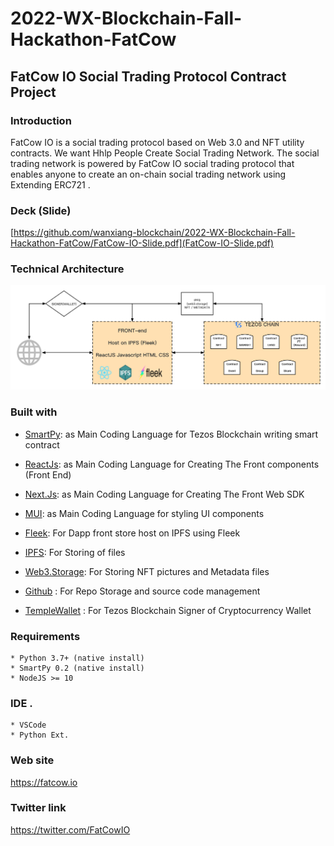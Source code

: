 # 2022-WX-Blockchain-Fall-Hackathon-FatCow

## FatCow IO Social Trading Protocol Contract Project


### Introduction
FatCow IO is a social trading protocol based on Web 3.0 and NFT utility contracts. We want Hhlp People Create
Social Trading Network.
The social trading network is powered by FatCow IO social trading protocol that enables anyone to create an on-chain social trading network using Extending ERC721 .

###  Deck (Slide)
[https://github.com/wanxiang-blockchain/2022-WX-Blockchain-Fall-Hackathon-FatCow/FatCow-IO-Slide.pdf](FatCow-IO-Slide.pdf)

###  Technical Architecture
<p align="center">
  <img src="images/fatcowio.png" style="width:1300px";>
</p>

### Built with
- [SmartPy](https://smartpy.io/ "Solidity"): as Main Coding Language for Tezos Blockchain writing smart contract

- [ReactJs](https://reactjs.org/ "React Js"): as Main Coding Language for Creating The Front components (Front End)

- [Next.Js](https://nextjs.org/ "Next.Js"): as Main Coding Language for Creating The Front Web SDK 

- [MUI](https://mui.com/ "Mui"): as Main Coding Language for styling UI components

- [Fleek](https://fleek.co/ "Fleek"): For Dapp front store host on IPFS using Fleek

- [IPFS](https://ipfs.tech/ "IPFS"): For Storing of files

- [Web3.Storage](https://web3.storage/ "Web3 Storage"): For Storing NFT pictures and Metadata files

- [Github](https://github.com/ "Github") : For Repo Storage and source code management

- [TempleWallet](https://templewallet.com/ "templewallet") : For Tezos Blockchain Signer of Cryptocurrency Wallet

###  Requirements
	* Python 3.7+ (native install)
	* SmartPy 0.2 (native install)
    * NodeJS >= 10

###  IDE .
	* VSCode
    * Python Ext.


### Web site
https://fatcow.io

### Twitter link
https://twitter.com/FatCowIO

